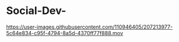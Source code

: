 # Social-Dev-

https://user-images.githubusercontent.com/110946405/207213977-5c64e834-c95f-4794-8a5d-4370ff77f888.mov

